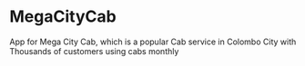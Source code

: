 # MegaCityCab
App for Mega City Cab, which is a popular Cab service in Colombo City with Thousands of customers using cabs monthly
